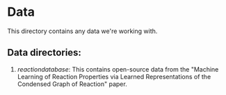 # Data
This directory contains any data we're working with.

## Data directories:

1. *reactiondatabase*: This contains open-source data from the "Machine Learning of Reaction Properties via Learned Representations of the Condensed Graph of Reaction" paper.
